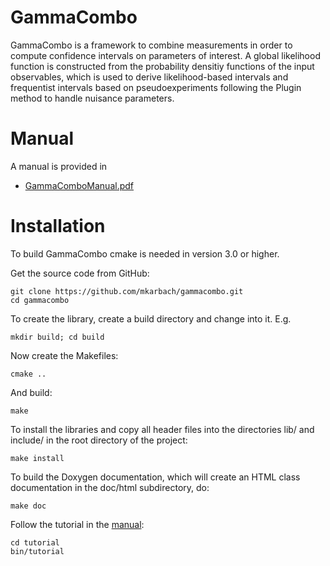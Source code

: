 GammaCombo
==========

GammaCombo is a framework to combine measurements in order to compute
confidence intervals on parameters of interest. A global likelihood function is
constructed from the probability densitiy functions of the input observables,
which is used to derive likelihood-based intervals and frequentist intervals
based on pseudoexperiments following the Plugin method to handle nuisance
parameters.

Manual
======

A manual is provided in
* [GammaComboManual.pdf](https://github.com/mkarbach/gammacombo/blob/master/manual/GammaComboManual.pdf)

Installation
============

To build GammaCombo cmake is needed in version 3.0 or higher.

Get the source code from GitHub:

    git clone https://github.com/mkarbach/gammacombo.git
    cd gammacombo

To create the library, create a build directory and change into it. E.g.

    mkdir build; cd build
 
Now create the Makefiles:

    cmake ..

And build:

    make

To install the libraries and copy all header files into the directories lib/ and
include/ in the root directory of the project:

    make install
 
To build the Doxygen documentation, which will create an HTML class documentation in
the doc/html subdirectory, do:

    make doc

Follow the tutorial in the [manual](https://github.com/mkarbach/gammacombo/blob/master/manual/GammaComboManual.pdf):

    cd tutorial
    bin/tutorial

